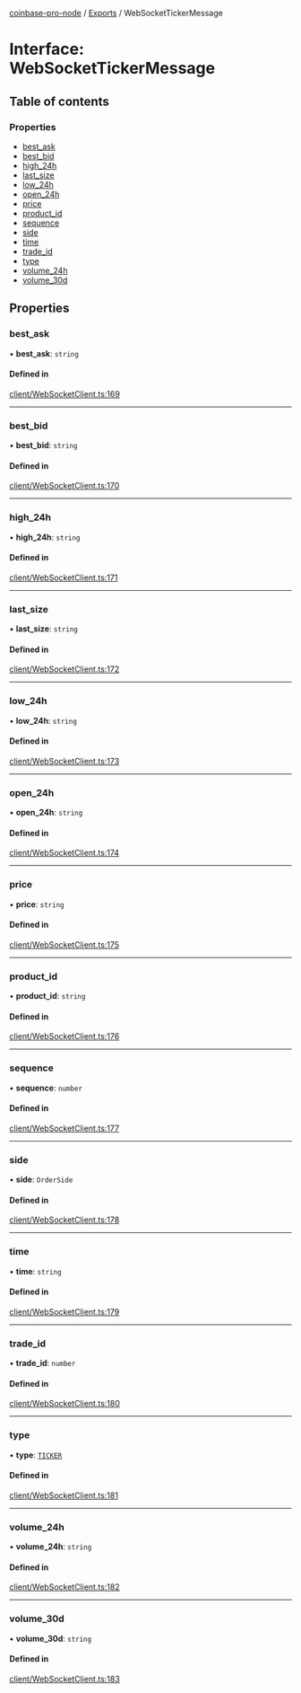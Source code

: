 [coinbase-pro-node](../README.md) / [Exports](../modules.md) / WebSocketTickerMessage

# Interface: WebSocketTickerMessage

## Table of contents

### Properties

- [best_ask](WebSocketTickerMessage.md#best_ask)
- [best_bid](WebSocketTickerMessage.md#best_bid)
- [high_24h](WebSocketTickerMessage.md#high_24h)
- [last_size](WebSocketTickerMessage.md#last_size)
- [low_24h](WebSocketTickerMessage.md#low_24h)
- [open_24h](WebSocketTickerMessage.md#open_24h)
- [price](WebSocketTickerMessage.md#price)
- [product_id](WebSocketTickerMessage.md#product_id)
- [sequence](WebSocketTickerMessage.md#sequence)
- [side](WebSocketTickerMessage.md#side)
- [time](WebSocketTickerMessage.md#time)
- [trade_id](WebSocketTickerMessage.md#trade_id)
- [type](WebSocketTickerMessage.md#type)
- [volume_24h](WebSocketTickerMessage.md#volume_24h)
- [volume_30d](WebSocketTickerMessage.md#volume_30d)

## Properties

### best_ask

• **best_ask**: `string`

#### Defined in

[client/WebSocketClient.ts:169](https://github.com/bennycode/coinbase-pro-node/blob/48475f6/src/client/WebSocketClient.ts#L169)

---

### best_bid

• **best_bid**: `string`

#### Defined in

[client/WebSocketClient.ts:170](https://github.com/bennycode/coinbase-pro-node/blob/48475f6/src/client/WebSocketClient.ts#L170)

---

### high_24h

• **high_24h**: `string`

#### Defined in

[client/WebSocketClient.ts:171](https://github.com/bennycode/coinbase-pro-node/blob/48475f6/src/client/WebSocketClient.ts#L171)

---

### last_size

• **last_size**: `string`

#### Defined in

[client/WebSocketClient.ts:172](https://github.com/bennycode/coinbase-pro-node/blob/48475f6/src/client/WebSocketClient.ts#L172)

---

### low_24h

• **low_24h**: `string`

#### Defined in

[client/WebSocketClient.ts:173](https://github.com/bennycode/coinbase-pro-node/blob/48475f6/src/client/WebSocketClient.ts#L173)

---

### open_24h

• **open_24h**: `string`

#### Defined in

[client/WebSocketClient.ts:174](https://github.com/bennycode/coinbase-pro-node/blob/48475f6/src/client/WebSocketClient.ts#L174)

---

### price

• **price**: `string`

#### Defined in

[client/WebSocketClient.ts:175](https://github.com/bennycode/coinbase-pro-node/blob/48475f6/src/client/WebSocketClient.ts#L175)

---

### product_id

• **product_id**: `string`

#### Defined in

[client/WebSocketClient.ts:176](https://github.com/bennycode/coinbase-pro-node/blob/48475f6/src/client/WebSocketClient.ts#L176)

---

### sequence

• **sequence**: `number`

#### Defined in

[client/WebSocketClient.ts:177](https://github.com/bennycode/coinbase-pro-node/blob/48475f6/src/client/WebSocketClient.ts#L177)

---

### side

• **side**: `OrderSide`

#### Defined in

[client/WebSocketClient.ts:178](https://github.com/bennycode/coinbase-pro-node/blob/48475f6/src/client/WebSocketClient.ts#L178)

---

### time

• **time**: `string`

#### Defined in

[client/WebSocketClient.ts:179](https://github.com/bennycode/coinbase-pro-node/blob/48475f6/src/client/WebSocketClient.ts#L179)

---

### trade_id

• **trade_id**: `number`

#### Defined in

[client/WebSocketClient.ts:180](https://github.com/bennycode/coinbase-pro-node/blob/48475f6/src/client/WebSocketClient.ts#L180)

---

### type

• **type**: [`TICKER`](../enums/WebSocketResponseType.md#ticker)

#### Defined in

[client/WebSocketClient.ts:181](https://github.com/bennycode/coinbase-pro-node/blob/48475f6/src/client/WebSocketClient.ts#L181)

---

### volume_24h

• **volume_24h**: `string`

#### Defined in

[client/WebSocketClient.ts:182](https://github.com/bennycode/coinbase-pro-node/blob/48475f6/src/client/WebSocketClient.ts#L182)

---

### volume_30d

• **volume_30d**: `string`

#### Defined in

[client/WebSocketClient.ts:183](https://github.com/bennycode/coinbase-pro-node/blob/48475f6/src/client/WebSocketClient.ts#L183)
